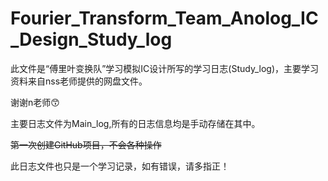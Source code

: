 # Fourier_Transform_Team_Anolog_IC_Design_Study_log
此文件是“傅里叶变换队”学习模拟IC设计所写的学习日志(Study_log)，主要学习资料来自nss老师提供的网盘文件。

谢谢n老师😙

主要日志文件为Main_log,所有的日志信息均是手动存储在其中。

~~第一次创建GitHub项目，不会各种操作~~

此日志文件也只是一个学习记录，如有错误，请多指正！
